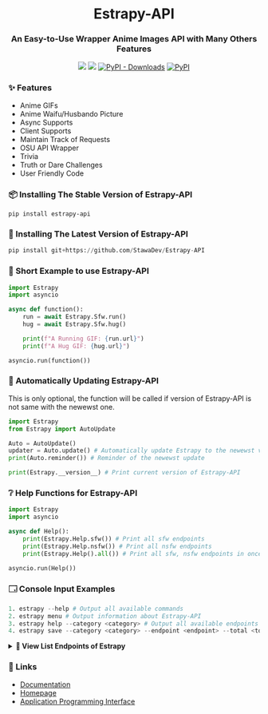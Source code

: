 <h1 align="center">
    Estrapy-API
</h1>

<h3 align="center">
    An Easy-to-Use Wrapper Anime Images API with Many Others Features
</h3>
<p align="center">
<a href="https://codeclimate.com/github/StawaDev/Estrapy-API/maintainability"><img src="https://api.codeclimate.com/v1/badges/94df604d6f4f73999c8e/maintainability"/></a>
<a href="https://stawa.gitbook.io/estraapi-documentation/"><img src ="https://img.shields.io/badge/Estra--API-Documentation-brightgreen?style=flat"></a>
<a href="https://pypi.org/project/Estrapy-API/"><img alt="PyPI - Downloads" src="https://img.shields.io/pypi/dm/Estrapy-API?style=flat"></a>
<a href="https://pypi.org/project/Estrapy-API/"><img alt="PyPI" src="https://img.shields.io/pypi/v/Estrapy-API?color=a&label=Estrapy-API&style=flat"></a>
</p>

### <span class="emoji">✨</span> Features

- Anime GIFs
- Anime Waifu/Husbando Picture
- Async Supports
- Client Supports
- Maintain Track of Requests
- OSU API Wrapper
- Trivia
- Truth or Dare Challenges
- User Friendly Code

### <span class="emoji">📦</span> Installing The Stable Version of Estrapy-API

```
pip install estrapy-api
```

### <span class="emoji">🚧</span> Installing The Latest Version of Estrapy-API

```py
pip install git+https://github.com/StawaDev/Estrapy-API
```

### <span class="emoji">📖</span> Short Example to use Estrapy-API

```py
import Estrapy
import asyncio

async def function():
    run = await Estrapy.Sfw.run()
    hug = await Estrapy.Sfw.hug()

    print(f"A Running GIF: {run.url}")
    print(f"A Hug GIF: {hug.url}")

asyncio.run(function())
```

### <span class="emoji">🔖</span> Automatically Updating Estrapy-API

This is only optional, the function will be called if version of Estrapy-API is not same with the newewst one.

```py
import Estrapy
from Estrapy import AutoUpdate

Auto = AutoUpdate()
updater = Auto.update() # Automatically update Estrapy to the newewst version
print(Auto.reminder()) # Reminder of the newewst update

print(Estrapy.__version__) # Print current version of Estrapy-API
```

### <span class="emoji">❔</span> Help Functions for Estrapy-API

```py
import Estrapy
import asyncio

async def Help():
    print(Estrapy.Help.sfw()) # Print all sfw endpoints
    print(Estrapy.Help.nsfw()) # Print all nsfw endpoints
    print(Estrapy.Help().all()) # Print all sfw, nsfw endpoints in once

asyncio.run(Help())
```

### <span class="emoji">🗔</span> Console Input Examples

```s
1. estrapy --help # Output all available commands
2. estrapy menu # Output information about Estrapy-API
3. estrapy help --category <category> # Output all available endpoints in <category>
4. estrapy save --category <category> --endpoint <endpoint> --total <total> --filename <filename> # Save an Image from EstraAPI (with specific category and endpoint) to your computer
```

<details>

   <summary><span class="emoji">📃</span><b> View List Endpoints of Estrapy</b></summary>

<b>Note: Almost every function implemented to `Estrapy` are returning `PropertiesManager`. You can see the examples from here: https://github.com/StawaDev/Estrapy-API/tree/main/Examples</b>

### <span class="emoji">👌</span> Sfw Function Endpoints

Available PropertiesManager - `url`, `type`

| Sfw Function | Examples               | Output                   |
| ------------ | ---------------------- | ------------------------ |
| Run          | Estrapy.Sfw.run()      | Return PropertiesManager |
| Hug          | Estrapy.Sfw.hug()      | Return PropertiesManager |
| Smile        | Estrapy.Sfw.smile()    | Return PropertiesManager |
| Neko         | Estrapy.Sfw.neko()     | Return PropertiesManager |
| Poke         | Estrapy.Sfw.poke()     | Return PropertiesManager |
| Bite         | Estrapy.Sfw.bite()     | Return PropertiesManager |
| Slap         | Estrapy.Sfw.slap()     | Return PropertiesManager |
| Highfive     | Estrapy.Sfw.highfive() | Return PropertiesManager |
| Headpat      | Estrapy.Sfw.headpat()  | Return PropertiesManager |

### <span class="emoji">⁉️</span> Nsfw Function Endpoints

Available PropertiesManager - `url`, `type`

| NSFW Function | Examples            | Output                   |
| ------------- | ------------------- | ------------------------ |
| Kill          | Estrapy.Nsfw.kill() | Return PropertiesManager |
| Yuri          | Estrapy.Nsfw.yuri() | Return PropertiesManager |
| Yaoi          | Estrapy.Nsfw.yaoi() | Return PropertiesManager |

### <span class="emoji">🎮</span> AniGames Function Endpoints

Available PropertiesManager - `url`, `character_name`, `text`, `type`, `player`, `percentage`

| AniGames Function | Examples                    | Output                   |
| ----------------- | --------------------------- | ------------------------ |
| Truth             | Estrapy.AniGames.truth()    | Return PropertiesManager |
| Dare              | Estrapy.AniGames.dare()     | Return PropertiesManager |
| Waifu             | Estrapy.AniGames.waifu()    | Return PropertiesManager |
| Husbando          | Estrapy.AniGames.husbando() | Return PropertiesManager |

### <span class="emoji">🎮</span> Games Function Endpoints

Available PropertiesManager - `text`, `type`

| Games Function | Examples                | Output                   |
| -------------- | ----------------------- | ------------------------ |
| Truth          | Estrapy.Games.truth()   | Return PropertiesManager |
| Dare           | Estrapy.Games.dare()    | Return PropertiesManager |
| Shipper        | Estrapy.Games.shipper() | Return PropertiesManager |

### <img src=https://upload.wikimedia.org/wikipedia/commons/thumb/1/1e/Osu%21_Logo_2016.svg/1024px-Osu%21_Logo_2016.svg.png width="30" height="30"> OsuClients Function Endpoints

Available OsuProfileProperties - [On Our Github](https://github.com/StawaDev/Estrapy-API/blob/main/Estrapy/property.py#L75)
Available OsuBeatmapProperties - [On Our Github](https://github.com/StawaDev/Estrapy-API/blob/main/Estrapy/property.py#L147)

| OsuClients Function | Examples                                            | Description                 |
| ------------------- | --------------------------------------------------- | --------------------------- |
| OsuProfile          | Estrapy.OsuClients.profile(username="Stawa")        | Return OsuProfileProperties |
| OsuBeatmap          | Estrapy.OsuClients.beatmap(beatmap_id="beatmap_id") | Return OsuBeatmapProperties |

### <span class="emoji">❔</span> Trivia Function Endpoints

| Trivia Function | Examples                                                                       | Description                          |
| --------------- | ------------------------------------------------------------------------------ | ------------------------------------ |
| Add             | Trivia.add(question="question", answer="answer", options={"option": "option"}) | Add Questions Into A JSON File       |
| Remove          | Trivia.remove(1)                                                               | Removing Question In Specific Number |
| Run_Console     | Trivia.run_console                                                             | Run Trivia Through Console           |
| Run             | Trivia.run(random_pick=True)                                                   | Run Trivia With Return Statement     |
| Answer          | Trivia.answer(run, guess="answer")                                             | Answer Trivia From Run Function      |
| More Examples   | [In Our Github!](https://github.com/StawaDev/Estrapy-API)                      | More examples I guess?               |

</details>

### <span class="emoji">🔗</span> Links

- [Documentation](https://stawa.gitbook.io/estraapi-documentation)
- [Homepage](https://github.com/StawaDev/Estrapy-API)
- [Application Programming Interface](https://estra-api.vercel.app)
